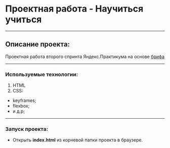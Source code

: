 # Проектная работа - Научиться учиться
------
## Описание проекта:

Проектная работа второго спринта Яндекс.Практикума на основе [брифа](https://code.s3.yandex.net/web-developer/project-1/sprint-2-brief.pdf)

------
### Используемые технологии:

1. HTML
2. CSS:
* keyframes;
* flexbox;
* и д.р;
------
### Запуск проекта:
* Открыть **index.html** из корневой папки проекта в браузере.
